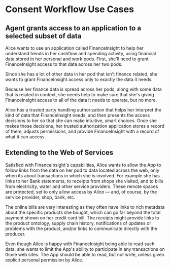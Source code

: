 # Consent Workflow Use Cases

## Agent grants access to an application to a selected subset of data 

Alice wants to use an application called FinanceInsight to help her
understand trends in her cashflow and spending activity, using financial
data stored in her personal and work pods. First, she'll need to grant 
FinanceInsight access to that data across her two pods. 

Since she has a lot of other data in her pod that isn't finance related, 
she wants to grant FinanceInsight access only to exactly the data it needs.

Because her finance data is spread across her pods, along with
some data that is related in context, she needs help to make sure that she's
giving FinanceInsight access to all of the data it needs to operate, but no
more.

Alice has a trusted party handling authorization that helps her interpret the kind
of data that FinanceInsight needs, and then presents the access decisions to her
so that she can make intuitive, smart choices. Once she makes those 
decisions, her trusted authorization application stores a record of them,
adjusts permissions, and provide FinanceInsight with a record of what it
can access.

## Extending to the Web of Services

Satisfied with FinanceInsight's capabilities, Alice wants to allow the 
App to follow links from the data on her pod to data located across 
the web, only when its about transactions in which she is involved. 
For example she has links to her Bank statements, to receipts 
from shops she visited, and to bills from electricity, water and 
other service providers. These remote spaces are protected, set to
only allow access by Alice — and, of course, by the service provider,
shop, bank, etc. 

The online bills are very interesting as they often have links to
rich metadata about the specific products she bought, which can
go far beyond the total payment shown on her credit card bill.
The receipts might provide links to the product ontology,
supply chain history, notifications of updates or problems
with the product, and/or links to communicate directly with
the producer. 

Even though Alice is happy with FinanceInsight being able to 
read such data, she wants to limit the App's ability to participate 
in any transactions on those web sites. The App should be able to
read, but not write, unless given explicit personal permission by 
Alice.
